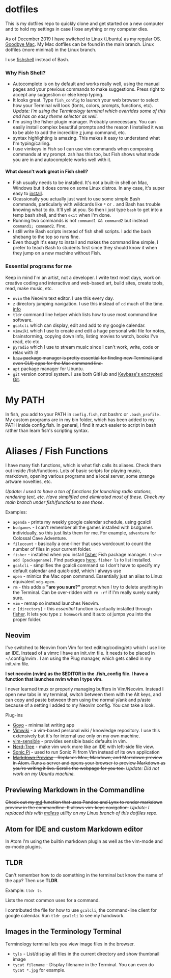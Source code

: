 dotfiles
========

This is my dotfiles repo to quickly clone and get started on a new computer and to hold my settings in case I lose anything or my computer dies.

As of December 2019 I have switched to Linux (Ubuntu) as my regular OS. [Goodbye Mac](https://opensource.com/article/20/3/mac-linux). My Mac dotfiles can be found in the main branch. Linux dotfiles (more minimal) in the Linux branch.

I use [fishshell](https://fishshell.com/) instead of Bash.

### Why Fish Shell?

- Autocomplete is on by default and works really well, using the manual pages and your previous commands to make suggestions. Press right to accept any suggestion or else keep typing.
- It looks great. Type ```fish_config``` to launch your web browser to select how your Terminal will look (fonts, colors, prompts, functions, etc). *Update: I'm using the Terminology terminal which overrides some of this and has an easy theme selector as well*.
- I'm using the fisher plugin manager. Probably unnecessary. You can easily install complex beautiful prompts and the reason I installed it was to be able to add the incredible [z](https://github.com/jethrokuan/z) jump command, etc. 
- syntax highlighting is amazing. This makes it easy to understand what I'm typing/calling.
- I use vimkeys in Fish so I can use vim commands when composing commands at my prompt. zsh has this too, but Fish shows what mode you are in and autocomplete works well with it.

#### What doesn't work great in Fish shell?

- Fish usually needs to be installed. It's not a built-in shell on Mac, Windows but it does come on some Linux distros. In any case, it's super easy to [install](https://fishshell.com/).
- Ocassionally you actually just want to use some simple Bash commands, particularly with wildcards like ```*``` or ```.``` and Bash has trouble knowing what to do. It'll yell at you. So then i just type ```bash``` to get into a temp bash shell, and then ```exit``` when I'm done.
- Running two commands is not ```command1 && command2``` but instead ```command1; command2```. Fine.
- I still write Bash scripts instead of fish shell scripts. I add the bash shebang to the top so runs fine.
- Even though it's easy to install and makes the command line simple, I prefer to teach Bash to students first since they should know it when they jump on a new machine without Fish.

### Essential programs for me

Keep in mind I'm an artist, not a developer. I write text most days, work on creative coding and interactive and web-based art, build sites, create tools, read, make music, etc.

- ```nvim``` the Neovim text editor. I use this every day.
- ```z``` directory jumping navigation. I use this instead of ```cd``` much of the time. [info](https://github.com/jethrokuan/z)
- ```tldr``` command line helper which lists how to use most command line software. 
- ```gcalcli``` which can display, edit and add to my google calendar.
- ```vimwiki``` which I use to create and edit a huge personal wiki file for notes, brainstorming, copying down info, listing movies to watch, books I've read, etc etc.
- ```pyradio``` which I use to stream music since I can't work, write, code or relax with it!
- ~~```brew``` package manager is pretty essential for finding new Terminal (and even GUI) apps for the Mac command line.~~
- ```apt``` package manager for Ubuntu.
- ```git``` version control system. I use both GitHub and [Keybase's encrypted Git](https://keybase.io/blog/encrypted-git-for-everyone).

# My PATH
In fish, you add to your PATH in `config.fish`, not bashrc or `.bash_profile.` My custom programs are in my bin folder, which has been added to my PATH inside config.fish. In general, I find it much easier to script in bash rather than learn fish's scripting syntax.

# Aliases / Fish Functions
I have many fish functions, which is what fish calls its aliases. Check them out inside /fish/functions. Lots of basic scripts for playing music, markdown, opening various programs and a local server, some strange artware novelties, etc.

*Update: I used to have a ton of functions for launching radio stations, rendering text, etc. Have simplified and eliminated most of these. Check my main branch under fish/functions to see those*.

Examples:
- ```agenda``` - prints my weekly google calendar schedule, using gcalcli
- ```bsdgames``` - I can't remember all the games installed with bsdgames individually, so this just lists them for me. For example, ```adventure``` for Colossal Cave Adventure.
- ```filecount``` - basically a one-liner that uses wordcount to count the number of files in your current folder.
- ```fisher``` - installed when you install [fisher](https://github.com/jorgebucaran/fisher) Fish package manager. ```fisher add [packagename]```. Find packages [here](https://github.com/jorgebucaran/awesome-fish). ```fisher ls``` to list installed.
- ```gcalcli``` - simplifies the gcalcli command so I don't have to specify my default calendar and *quick-add*, which I always use
- ```open``` - mimics the Mac open command. Essentially just an alias to Linux equivalent ```xdg-open```.
- ```rm``` - this adds a **"are you sure?"** prompt when I try to delete anything in the Terminal. Can be over-ridden with ```rm -rf``` if I'm really surely surely sure.
- ```vim``` - remap so instead launches Neovim.
- ```z [directory]``` - this *essential* function is actually installed through [fisher](https://github.com/jorgebucaran/fisher). It lets you type ```z homework``` and it auto ```cd``` jumps you into the proper folder.

## Neovim
I've switched to Neovim from Vim for text editing/coding/etc which I use like an IDE. Instead of a vimrc I have an init.vim file. It needs to be placed in ~/.config/nvim . I am using the Plug manager, which gets called in my init.vim file.

**I set neovim (nvim) as the $EDITOR in the .fish_config file. I have a function that launches nvim when I type vim.** 

I never learned tmux or properly managing buffers in Vim/Neovim. Instead I open new tabs in my terminal, switch between them with the Alt keys, and can copy and paste between them using the normal y/ank and p/aste because of a setting I added to my Neovim config. You can take a look.

Plug-ins
- [Goyo](https://github.com/junegunn/goyo.vim) - minimalist writing app
- [Vimwiki](https://vimwiki.github.io/) - a vim-based personal wiki / knowledge repository. I use this extensively but it's for internal use only on my own machine.
- [vim-sensible](https://www.vim.org/scripts/script.php?script_id=4391) - provides sensible basic defaults in vim.
- [Nerd-Tree](https://github.com/scrooloose/nerdtree) - make vim work more like an IDE with left-side file view.
- [Sonic Pi](https://github.com/dermusikman/sonicpi.vim) - used to run Sonic Pi from Vim instead of its own application
- ~~[Markdown Preview](https://github.com/iamcco/markdown-preview.nvim) - Replaces Mou, Macdown, and Markdown preview in Atom. Runs a server and opens your browser to preview Markdown as you're writing it live. Scrolls the webpage for you too.~~ *Update: Did not work on my Ubuntu machine.*

## Previewing Markdown in the Commandline
~~Check out my [md](fish/functions/md.fish) function that uses Pandoc and Lynx to render markdown preview in the commandline. It allows vim-keys navigation.~~ *Update: I replaced this with [mdless](https://brettterpstra.com/projects/mdless/) utility on my Linux branch of this dotfiles repo.*

## Atom for IDE and custom Markdown editor
In Atom I'm using the builtin markdown plugin as well as the vim-mode and ex-mode plugins.  

## TLDR

Can't remember how to do something in the terminal but know the name of the app? Then use **TLDR**.

Example: ```tldr ls```

Lists the most common uses for a command.

I contributed the file for how to use ```gcalcli```, the command-line client for google calendar. Run ```tldr gcalcli``` to see my handiwork.

## Images in the Terminology Terminal

Terminology terminal lets you view image files in the browser.

- ```tyls``` - List/display all files in the current directory and show thumbnail image
- ```tycat filename``` - Display filename in the Terminal. You can even do ```tycat *.jpg``` for example. 

